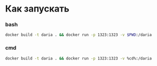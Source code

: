 # Как запускать
### bash
```bash
docker build -t daria . && docker run -p 1323:1323 -v $PWD:/daria
```

### cmd
```bash
docker build -t daria . && docker run -p 1323:1323 -v %cd%:/daria
```
